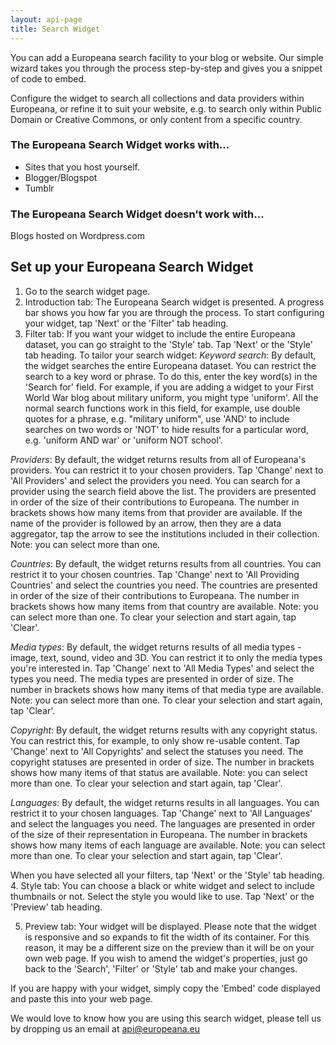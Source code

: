 ```yaml
---
layout: api-page
title: Search Widget
---
```


You can add a Europeana search facility to your blog or website. Our simple wizard takes you through the process step-by-step and gives you a snippet of code to embed.

Configure the widget to search all collections and data providers within Europeana, or refine it to suit your website, e.g. to search only within Public Domain or Creative Commons, or only content from a specific country.

### The Europeana Search Widget works with...
* Sites that you host yourself.
* Blogger/Blogspot
* Tumblr

### The Europeana Search Widget doesn't work with...
Blogs hosted on Wordpress.com

## Set up your Europeana Search Widget
1. Go to the search widget page.
2. Introduction tab: The Europeana Search widget is presented. A progress bar shows you how far you are through the process. To start configuring your widget, tap 'Next' or the 'Filter' tab heading.
3. Filter tab: If you want your widget to include the entire Europeana dataset, you can go straight to the 'Style' tab. Tap 'Next' or the 'Style' tab heading. To tailor your search widget:
  *Keyword search*: By default, the widget searches the entire Europeana dataset. You can restrict the search to a key word or   phrase. To do this, enter the key word(s) in the 'Search for' field. For example, if you are adding a widget to your First     World War blog about military uniform, you might type 'uniform'.
  All the normal search functions work in this field, for example, use double quotes for a phrase, e.g. "military uniform", use   'AND' to include searches on two words or 'NOT' to hide results for a particular word, e.g. 'uniform AND war' or 'uniform NOT   school'.
  
  *Providers*: By default, the widget returns results from all of Europeana's providers. You can restrict it to your chosen      providers. Tap 'Change' next to 'All Providers' and select the providers you need. You can search for a provider using the     search field above the list. The providers are presented in order of the size of their contributions to Europeana. The number   in brackets shows how many items from that provider are available. If the name of the provider is followed by an arrow, then   they are a data aggregator, tap the arrow to see the institutions included in their collection. Note: you can select more      than one.
  
  *Countries*: By default, the widget returns results from all countries. You can restrict it to your chosen countries. Tap      'Change' next to 'All Providing Countries' and select the countries you need. The countries are presented in order of the      size of their contributions to Europeana. The number in brackets shows how many items from that country are available. Note:   you can select more than one. To clear your selection and start again, tap 'Clear'.
  
  *Media types*: By default, the widget returns results of all media types - image, text, sound, video and 3D. You can restrict   it to only the media types you're interested in. Tap 'Change' next to 'All Media Types' and select the types you need. The     media types are presented in order of size. The number in brackets shows how many items of that media type are available.      Note: you can select more than one. To clear your selection and start again, tap 'Clear'.
  
  *Copyright*: By default, the widget returns results with any copyright status. You can restrict this, for example, to only     show re-usable content. Tap 'Change' next to 'All Copyrights' and select the statuses you need. The copyright statuses are     presented in order of size. The number in brackets shows how many items of that status are available. Note: you can select     more than one. To clear your selection and start again, tap 'Clear'.
  
  *Languages*: By default, the widget returns results in all languages. You can restrict it to your chosen languages. Tap        'Change' next to 'All Languages' and select the languages you need. The languages are presented in order of the size of their   representation in Europeana. The number in brackets shows how many items of each language are available. Note: you can select   more than one. To clear your selection and start again, tap 'Clear'.
  
  When you have selected all your filters, tap 'Next' or the 'Style' tab heading.
4. Style tab: You can choose a black or white widget and select to include thumbnails or not. Select the style you would like to use. Tap 'Next' or the 'Preview' tab heading.

5. Preview tab: Your widget will be displayed. Please note that the widget is responsive and so expands to fit the width of its container. For this reason, it may be a different size on the preview than it will be on your own web page.
If you wish to amend the widget's properties, just go back to the 'Search', 'Filter' or 'Style' tab and make your changes.

If you are happy with your widget, simply copy the 'Embed' code displayed and paste this into your web page.

We would love to know how you are using this search widget, please tell us by dropping us an email at api@europeana.eu
